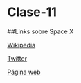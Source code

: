# Clase-11

 ##Links sobre Space X
 
 [Wikipedia](https://en.wikipedia.org/wiki/SpaceX)
 
 [Twitter](https://twitter.com/spacex)
 
 [Página web](https://www.spacex.com/)
